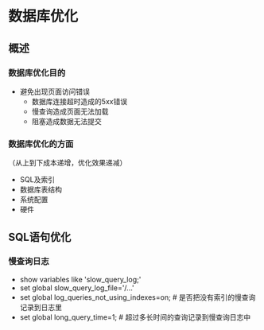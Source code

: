 # 数据库优化

## 概述

### 数据库优化目的

- 避免出现页面访问错误
  - 数据库连接超时造成的5xx错误
  - 慢查询造成页面无法加载
  - 阻塞造成数据无法提交

### 数据库优化的方面

（从上到下成本递增，优化效果递减）

- SQL及索引
- 数据库表结构
- 系统配置
- 硬件

## SQL语句优化

### 慢查询日志

- show variables like 'slow_query_log;'
- set global slow_query_log_file='/...'
- set global log_queries_not_using_indexes=on;  # 是否把没有索引的慢查询记录到日志里
- set global long_query_time=1;    # 超过多长时间的查询记录到慢查询日志中


